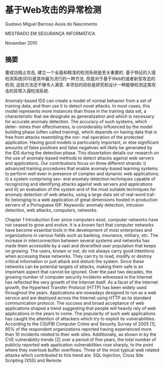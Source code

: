 # 基于Web攻击的异常检测

Gustavo Miguel Barroso Assis do Nascimento

MESTRADO EM SEGURANÇA INFORMÁTICA

November 2010

## 摘要

要成功阻止攻击, 建立一个全面和精准的检测系统是至关重要的.
基于特征的入侵检测系统(IDS)是其中最为流行的一种方法,
但是对于基于Web的或者新型攻击的检测, 这些方法还不够令人满意.
本项目的目标是研究和设计一种能够检测这类攻击的异常入侵检测系统.

Anomaly-based IDS can create a model of normal behavior from a set of training data, and then use it to detect novel attacks. In most cases, this model represents more instances than those in the training data set, a characteristic that we designate as generalization and which is necessary for accurate anomaly detection. The accuracy of such systems, which deter- mines their effectiveness, is considerably influenced by the model building phase (often called training), which depends on having data that is free from attacks resembling the nor- mal operation of the protected application. Having good models is particularly important, or else significant amounts of false positives and false negatives will likely be generated by the IDS during the detection phase.
This dissertation details our research on the use of anomaly-based methods to detect attacks against web servers and applications. Our contributions focus on three different strands: i) advanced training procedures that enable anomaly-based learning systems to perform well even in presence of complex and dynamic web applications; ii) a system comprising sev- eral anomaly detection techniques capable of recognizing and identifying attacks against web servers and applications and iii) an evaluation of the system and of the most suitable techniques for anomaly detection of web attacks, using a large data set of real-word traf- fic belonging to a web application of great dimensions hosted in production servers of a Portuguese ISP.
Keywords: anomaly detection, intrusion detection, web attacks, computers, networks.

Chapter 1
Introduction
Ever since computers exist, computer networks have not ceased to grow and evolve. It is a known fact that computer networks have become essential tools in the development of most enterprises and organizations in various fields such as banking, insurance, military, etc. The increase in interconnection between several systems and networks has made them accessible by a vast and diversified user population that keeps on growing. The users, known or not, do not always carry good intentions when accessing these networks. They can try to read, modify or destroy critical information or just attack and disturb the system. Since these networks can be potential targets of attacks, making them safe is an important aspect that cannot be ignored. Over the past two decades, the growing number of computer security incidents witnessed in the Internet has reflected the very growth of the Internet itself.
As a facet of the Internet growth, the Hypertext Transfer Protocol (HTTP) has been widely used throughout the years. Applications are nowadays designed to run as a web service and are deployed across the Internet using HTTP as its standard communication protocol. The success and broad acceptance of web applications shaped a trend suggesting that people will heavily rely of web applications in the years to come. The popularity of such web applications has caught the attention of attackers which try to exploit its vulnerabilities. According to the CSI/FBI Computer Crime and Security Survey of 2005 [1], 95% of the respondent organizations reported having experienced more than 10 incidents related to their web sites.
Additionally, as shown in by the CVE vulnerability trends [2] over a period of five years, the total number of publicly reported web application vulnerabilities rose sharply, to the point where they overtook buffer overflows. Three of the most typical web related attacks which contributed to this trend are: SQL-Injection, Cross Site Scripting (XSS) and Remote
